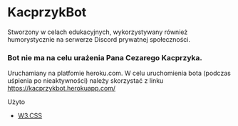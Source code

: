 # KacprzykBot

Stworzony w celach edukacyjnych, wykorzystywany również humorystycznie na serwerze Discord prywatnej społeczności.
### **Bot nie ma na celu urażenia Pana Cezarego Kacprzyka.**
Uruchamiany na platfomie heroku.com.
W celu uruchomienia bota (podczas uśpienia po nieaktywności) należy skorzystać z linku
https://kacprzykbot.herokuapp.com/

Użyto 
- [W3.CSS](https://www.w3schools.com/w3css/default.asp)
